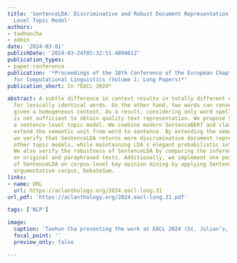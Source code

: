 ```yaml
---
title: 'SentenceLDA: Discriminative and Robust Document Representation with Sentence
  Level Topic Model'
authors:
- taehuncha
- admin
date: '2024-03-01'
publishDate: '2024-03-24T05:32:51.489481Z'
publication_types:
- paper-conference
publication: '*Proceedings of the 18th Conference of the European Chapter of the Association
  for Computational Linguistics (Volume 1: Long Papers)*'
publication_short: In *EACL 2024*

abstract: A subtle difference in context results in totally different nuances even
  for lexically identical words. On the other hand, two words can convey similar meanings
  given a homogeneous context. As a result, considering only word spelling information
  is not sufficient to obtain quality text representation. We propose SentenceLDA,
  a sentence-level topic model. We combine modern SentenceBERT and classical LDA to
  extend the semantic unit from word to sentence. By extending the semantic unit,
  we verify that SentenceLDA returns more discriminative document representation than
  other topic models, while maintaining LDA′s elegant probabilistic interpretability.
  We also verify the robustness of SentenceLDA by comparing the inference results
  on original and paraphrased texts. Additionally, we implement one possible application
  of SentenceLDA on corpus-level key opinion mining by applying SentenceLDA on an
  argumentative corpus, DebateSum.
links:
- name: URL
  url: https://aclanthology.org/2024.eacl-long.31
url_pdf: 'https://aclanthology.org/2024.eacl-long.31.pdf'

tags: ['NLP']

image:
  caption: 'Taehun Cha presenting the work at EACL 2024 (St. Julian’s, Malta)'
  focal_point: ''
  preview_only: false

---
```

